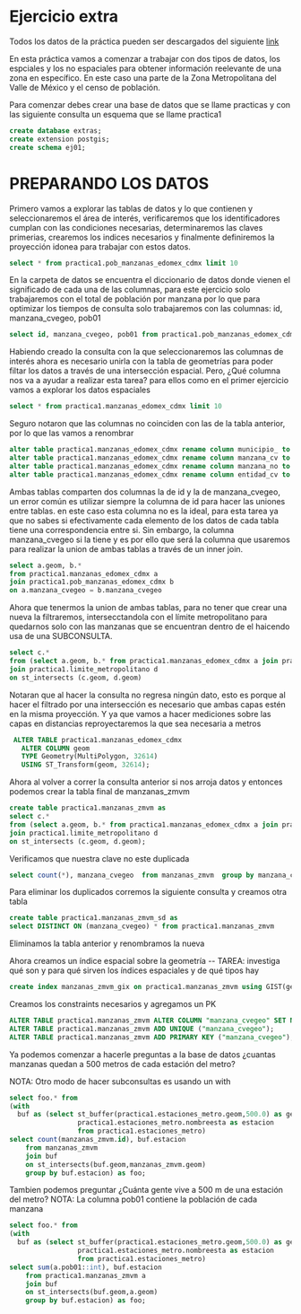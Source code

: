 # Ejercicio extra

Todos los datos de la práctica pueden ser descargados del siguiente [link](https://drive.google.com/drive/folders/1hzKPipsvvtnzqzkHqaQQ9VLM45J4P6X7?usp=sharing)

En esta práctica vamos a comenzar a trabajar con dos tipos de datos, los espciales y los no espaciales para obtener información reelevante de una zona en específico. En este caso una parte de la Zona Metropolitana del Valle de México y el censo de población. 

Para comenzar debes crear una base de datos que se llame practicas y con las siguiente consulta un esquema que se llame practica1

``` sql
create database extras;
create extension postgis;
create schema ej01;
```

# PREPARANDO LOS DATOS

Primero vamos a explorar las tablas de datos y lo que contienen y seleccionaremos el área de interés, verificaremos que los identificadores cumplan con las condiciones necesarias, determinaremos las claves primerias, crearemos los indices necesarios y finalmente definiremos la proyección idonea para trabajar con estos datos. 
 
``` sql
select * from practica1.pob_manzanas_edomex_cdmx limit 10
```

En la carpeta de datos se encuentra el diccionario de datos donde vienen el significado de cada una de las columnas, para este ejercicio solo trabajaremos con el total de población por manzana por lo que para optimizar los tiempos de consulta solo trabajaremos con las columnas: id, manzana_cvegeo, pob01  

``` sql
select id, manzana_cvegeo, pob01 from practica1.pob_manzanas_edomex_cdmx
```
Habiendo creado la consulta con la que seleccionaremos las columnas de interés ahora es necesario unirla con la tabla de geometrías para poder filtar los datos a través de una intersección espacial. Pero, ¿Qué columna nos va a ayudar a realizar esta tarea? para ellos como en el primer ejercicio vamos a explorar los datos espaciales

``` sql
select * from practica1.manzanas_edomex_cdmx limit 10
``` 
Seguro notaron que las columnas no coinciden con las de la tabla anterior, por lo que las vamos a renombrar

``` sql
alter table practica1.manzanas_edomex_cdmx rename column municipio_ to municipio_cvegeo;
alter table practica1.manzanas_edomex_cdmx rename column manzana_cv to manzana_cvegeo;
alter table practica1.manzanas_edomex_cdmx rename column manzana_no to manzana_nombre;
alter table practica1.manzanas_edomex_cdmx rename column entidad_cv to entidad_cvegeo;
``` 

Ambas tablas comparten dos columnas la de id y la de manzana_cvegeo, un error común es utilizar siempre la columna de id para hacer las uniones entre tablas. en este caso esta columna no es la ideal, para esta tarea ya que no sabes si efectivamente cada elemento de los datos de cada tabla tiene una correspondencia entre si. Sin embargo, la columna manzana_cvegeo si la tiene y es por ello que será la columna que usaremos para realizar la union de ambas tablas a través de un inner join. 


``` sql
select a.geom, b.*
from practica1.manzanas_edomex_cdmx a
join practica1.pob_manzanas_edomex_cdmx b
on a.manzana_cvegeo = b.manzana_cvegeo
``` 

Ahora que tenermos la union de ambas tablas, para no tener que crear una nueva la filtraremos, intersecctandola con el límite metropolitano para quedarnos solo con las manzanas que se encuentran dentro de el haicendo usa de una SUBCONSULTA.

``` sql
select c.*
from (select a.geom, b.* from practica1.manzanas_edomex_cdmx a join practica1.pob_manzanas_edomex_cdmx b on a.manzana_cvegeo = b.manzana_cvegeo) as c
join practica1.limite_metropolitano d
on st_intersects (c.geom, d.geom)
```

Notaran que al hacer la consulta no regresa ningún dato, esto es porque al hacer el filtrado por una intersección es necesario que ambas capas estén en la misma proyección. Y ya que vamos a hacer mediciones sobre las capas en distancias reproyectaremos la que sea necesaria a metros

``` sql
 ALTER TABLE practica1.manzanas_edomex_cdmx
   ALTER COLUMN geom
   TYPE Geometry(MultiPolygon, 32614)
   USING ST_Transform(geom, 32614);
``` 

Ahora al volver a correr la consulta anterior si nos arroja datos y entonces podemos crear la tabla final de manzanas_zmvm 

``` sql
create table practica1.manzanas_zmvm as 
select c.*
from (select a.geom, b.* from practica1.manzanas_edomex_cdmx a join practica1.pob_manzanas_edomex_cdmx b on a.manzana_cvegeo = b.manzana_cvegeo) as c
join practica1.limite_metropolitano d
on st_intersects (c.geom, d.geom);
```

Verificamos que nuestra clave no este duplicada

``` sql
select count(*), manzana_cvegeo  from manzanas_zmvm  group by manzana_cvegeo order by count(*) desc;
```

Para eliminar los duplicados corremos la siguiente consulta y creamos otra tabla

``` sql
create table practica1.manzanas_zmvm_sd as
select DISTINCT ON (manzana_cvegeo) * from practica1.manzanas_zmvm
```

Eliminamos la tabla anterior y renombramos la nueva 

Ahora creamos un índice espacial sobre la geometría
-- TAREA: investiga qué son y para qué sirven los índices espaciales y de qué tipos hay

``` sql
create index manzanas_zmvm_gix on practica1.manzanas_zmvm using GIST(geom);
```

Creamos los constraints necesarios y agregamos un PK

``` sql
ALTER TABLE practica1.manzanas_zmvm ALTER COLUMN "manzana_cvegeo" SET NOT NULL;
ALTER TABLE practica1.manzanas_zmvm ADD UNIQUE ("manzana_cvegeo");
ALTER TABLE practica1.manzanas_zmvm ADD PRIMARY KEY ("manzana_cvegeo");
```

Ya podemos comenzar a hacerle preguntas a la base de datos
¿cuantas manzanas quedan a 500 metros de cada estación del metro?

NOTA: Otro modo de hacer subconsultas es usando un with

``` sql
select foo.* from
(with 
  buf as (select st_buffer(practica1.estaciones_metro.geom,500.0) as geom , 
  				 practica1.estaciones_metro.nombreesta as estacion 
  				 from practica1.estaciones_metro)
select count(manzanas_zmvm.id), buf.estacion 
	from manzanas_zmvm 
	join buf 
	on st_intersects(buf.geom,manzanas_zmvm.geom)
	group by buf.estacion) as foo;
```
Tambien podemos preguntar ¿Cuánta gente vive a 500 m de una estación del metro?
NOTA: La columna pob01 contiene la población de cada manzana

``` sql
select foo.* from
(with 
  buf as (select st_buffer(practica1.estaciones_metro.geom,500.0) as geom , 
  				 practica1.estaciones_metro.nombreesta as estacion 
  				 from practica1.estaciones_metro)
select sum(a.pob01::int), buf.estacion 
	from practica1.manzanas_zmvm a
	join buf 
	on st_intersects(buf.geom,a.geom)
	group by buf.estacion) as foo;
  ```
